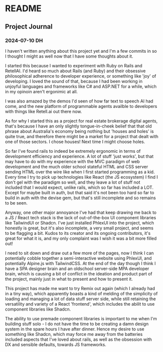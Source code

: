 # README

## Project Journal

### 2024-07-10 DH

I haven't written anything about this project yet and I'm a few commits in so I thought I might as well now that I have some thoughts about it.

I started this because I wanted to experiment with Ruby on Rails and RetellAI. I'd heard so much about Rails (and Ruby) and their obsessive philosophical adherence to developer experience, or something like 'joy' of developing. I loved the sound of that, because I had been working in unjoyful languages and frameworks like C# and ASP.NET for a while, which in my opinoin aren't ergonimic at all. 

I was also amazed by the demos I'd seen of how far text to speech AI had come, and the new platform of programmable agents availble to developers with things like Retell.ai out there now.

As for why I started this as a project for real estate brokerage digital agents, that's because I have an only slightly tongue-in-cheek belief that that old phrase about Australia's economy being nothing but 'houses and holes' is quite true, and therefore there might be a market for a project that dealt with one of those sectors. I chose houses! Next time I might choose holes. 

So far I've found rails to indeed be extremely ergonomic in terms of development efficiency and experience. A lot of stuff 'just works', but that may have to do with my experience with the MVC paradigm of web development and the much older school stateful HTML and CSS server sending HTML over the wire like when I first started programming as a kid. Every time I try to pick up technologies like React (the JS ecosystem) I find I don't gel with the paradigm so well, and they leave a lot of stuff not included that I would expect, unlike rails, which so far has included a LOT. Except for maybe built in auth, but that said it's not been too hard so far to build in auth with the devise gem, but that's still incomplete and so remains to be seen.

Anyway, one other major annoyance I've had that keep drawing me back to a JS / React tech stack is the lack of out-of-the-box UI component libraries like TailwindUI or Shadcn. I've just installed PhlexUI into the project, which honestly is great, but it's also incomplete, a very small project, and seems to be flagging a bit. Kudos to its creator and its ongoing contributors, it's great for what it is, and my only complaint was I wish it was a bit more filled out! 

I need to sit down and draw out a few more of the pages, now I think I can potentially cobble together a semi-interactive website using PhlexUI, and potentially Alpine.js with TailwindCSS. At the end of the day though I think I have a SPA designer brain and an oldschool server-side MPA developer brain, which is causing a bit of conflict in the ideation and product part of the project, mainly just in what to present and how to present it.

This project has made me want to try Remix out again (which I already had in a tiny way), which apparently boasts a kind of melding of the simplicity of loading and managing a lot of data stuff server side, while still retaining the versatility and variety of a React 'frontend', which includes the abilit to use component libraries like Shadcn.

The ability to use premade component libraries is important to me when I'm building stuff solo - I do not have the time to be creating a damn design system in the spare hours I have after dinner. Hence my desire to use something like Shadcn, which may force me away from the batteries included aspects that I've loved about rails, as well as the obsession with DX and sensible defaults, towards JS frameworks.